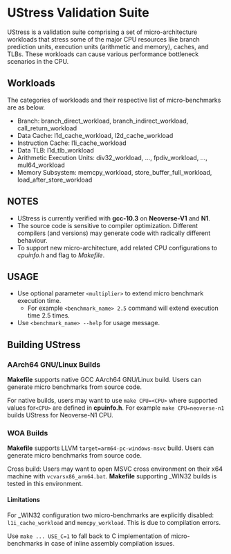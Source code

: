 # UStress Validation Suite

UStress is a validation suite comprising a set of micro-architecture workloads that stress some of the major CPU resources like branch prediction units, execution units (arithmetic and memory), caches, and TLBs. These workloads can cause various performance bottleneck scenarios in the CPU.

## Workloads

The categories of workloads and their respective list of micro-benchmarks are as below.

- Branch: branch_direct_workload, branch_indirect_workload, call_return_workload
- Data Cache: l1d_cache_workload, l2d_cache_workload
- Instruction Cache: l1i_cache_workload
- Data TLB: l1d_tlb_workload
- Arithmetic Execution Units: div32_workload, …, fpdiv_workload, …, mul64_workload
- Memory Subsystem: memcpy_workload, store_buffer_full_workload, load_after_store_workload

## NOTES
- UStress is currently verified with **gcc-10.3** on **Neoverse-V1** and **N1**.
- The source code is sensitive to compiler optimization. Different compilers (and versions) may generate code with radically different behaviour.
- To support new micro-architecture, add related CPU configurations to *cpuinfo.h* and flag to *Makefile*.

## USAGE

* Use optional parameter `<multiplier>` to extend micro benchmark execution time.
  * For example `<benchmark_name> 2.5` command will extend execution time 2.5 times.
* Use `<benchmark_name> --help` for usage message.

## Building UStress

### AArch64 GNU/Linux Builds

**Makefile** supports native GCC AArch64 GNU/Linux build. Users can generate micro benchmarks from source code.

For native builds, users may want to use `make CPU=<CPU>` where supported values for`<CPU>` are defined in **cpuinfo.h**.
For example `make CPU=neoverse-n1` builds UStress for Neoverse-N1 CPU.

### WOA Builds

**Makefile** supports LLVM `target=arm64-pc-windows-msvc` build. Users can generate micro benchmarks from source code.

Cross build: Users may want to open MSVC cross environment on their x64 machine with `vcvarsx86_arm64.bat`. **Makefile** supporting _WIN32 builds is tested in this environment.

#### Limitations

For _WIN32 configuration two micro-benchmarks are explicitly disabled: `l1i_cache_workload` and `memcpy_workload`. This is due to compilation errors.

Use `make ... USE_C=1` to fall back to C implementation of micro-benchmarks in case of inline assembly compilation issues.
